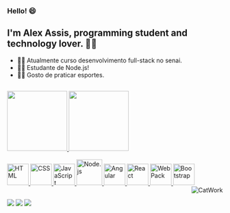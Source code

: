 ### Hello! :smile: 

## I'm Alex Assis, programming student and technology lover. 👨‍💻
 - 👨‍🎓 Atualmente curso desenvolvimento full-stack no senai.
 - 👨‍🎓 Estudante de Node.js!
 - 🏃‍♂️ Gosto de praticar esportes.
 ##
<div style="display: inline_block">
  <a href="https://github.com/Alex0224">
  <img src="https://github-readme-stats.vercel.app/api?username=Alex0224&show_icons=true&theme=dark&include_all_commits=true&count_private=true" height="140em" />
  <img height="140em" src="https://github-readme-stats.vercel.app/api/top-langs/?username=Alex0224&layout=compact&langs_count=7&theme=dark" />
</div>
<div style="display: inline_block"><br>
   <img src="https://cdn.jsdelivr.net/gh/devicons/devicon/icons/html5/html5-original.svg" height="50" width="50" alt="HTML" />
   <img src="https://cdn.jsdelivr.net/gh/devicons/devicon/icons/css3/css3-original.svg" height="50" width="50" alt="CSS" />
   <img src="https://cdn.jsdelivr.net/gh/devicons/devicon/icons/javascript/javascript-original.svg" height="50" width="50" alt="JavaScript" />
   <img src="https://cdn.jsdelivr.net/gh/devicons/devicon/icons/nodejs/nodejs-original-wordmark.svg" height="60" width="60" alt="Node.js" />
   <img src="https://cdn.jsdelivr.net/gh/devicons/devicon/icons/angularjs/angularjs-original.svg" height="50" width="50" alt="Angular" />
   <img src="https://cdn.jsdelivr.net/gh/devicons/devicon/icons/react/react-original.svg" height="50" width="50" alt="React" />
   <img src="https://cdn.jsdelivr.net/gh/devicons/devicon/icons/webpack/webpack-original.svg" height="50" width="50" alt="WebPack" />
   <img src="https://cdn.jsdelivr.net/gh/devicons/devicon/icons/bootstrap/bootstrap-plain.svg" height="50" width="50" alt="Bootstrap" />
  <img align="right" alt="CatWork" src="https://media.giphy.com/media/E6jscXfv3AkWQ/giphy.gif">
</div>
  
  ##
  
<div> 
  <a href="https://www.instagram.com/alexbiess_/" target="_blank"><img src="https://img.shields.io/badge/-Instagram-%23E4405F?style=for-the-badge&logo=instagram&logoColor=white" target="_blank"></a>
  <a href = "mailto:assis2004@gmail.com"><img src="https://img.shields.io/badge/-Gmail-%23333?style=for-the-badge&logo=gmail&logoColor=white" target="_blank"></a>
  <a href="https://www.linkedin.com/in/alex-assis04/" target="_blank"><img src="https://img.shields.io/badge/-LinkedIn-%230077B5?style=for-the-badge&logo=linkedin&logoColor=white" target="_blank"></a> 
</div>

